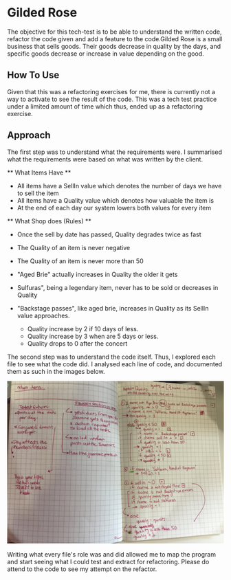 # Gilded Rose

The objective for this tech-test is to be able to understand the written code, refactor the code given and add a feature
to the code.Gilded Rose is a small business that sells goods. Their goods decrease in quality by the days, and specific goods decrease
or increase in value depending on the good.

## How To Use

Given that this was a refactoring exercises for me, there is currently not a way to activate to see the result of the code. This was
a tech test practice under a limited amount of time which thus, ended up as a refactoring exercise. 

## Approach

The first step was to understand what the requirements were. I summarised what the requirements were based on what was written by the client.

** What Items Have **
- All items have a SellIn value which denotes the number of days we have to sell the item
- All items have a Quality value which denotes how valuable the item is
- At the end of each day our system lowers both values for every item

** What Shop does (Rules) **
- Once the sell by date has passed, Quality degrades twice as fast
- The Quality of an item is never negative
- The Quality of an item is never more than 50

- "Aged Brie" actually increases in Quality the older it gets
- Sulfuras", being a legendary item, never has to be sold or decreases in Quality

- "Backstage passes", like aged brie, increases in Quality as its SellIn value approaches.
  - Quality increase by 2 if 10 days of less.  
  - Quality increase by 3 when are 5 days or less. 
  - Quality drops to 0 after the concert


The second step was to understand the code itself. Thus, I explored each file to see what the code did. I analysed each
line of code, and documented them as such in the images below.

![](images/unnamed.jpg)

Writing what every file's role was and did allowed me to map the program and start seeing what I could test and extract for refactoring.
Please do attend to the code to see my attempt on the refactor. 
